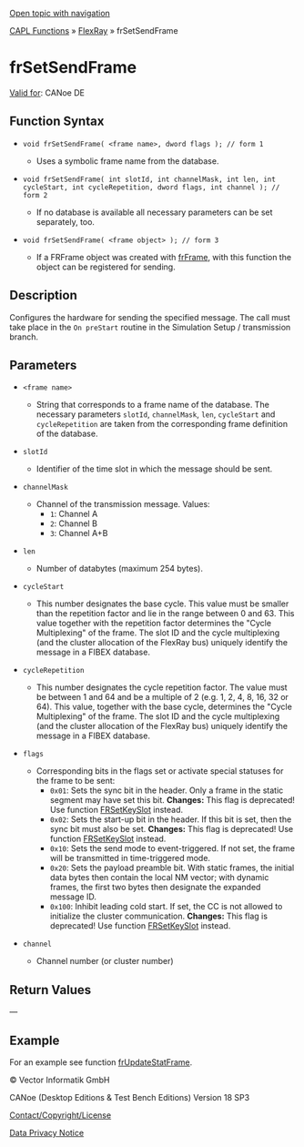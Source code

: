 [Open topic with navigation](../../../../../CANoeDEFamily.htm#Topics/CAPLFunctions/FlexRay/Functions/CAPLfunctionFrSetSendFrame.md)

[CAPL Functions](../../CAPLfunctions.md) » [FlexRay](../CAPLfunctionsFlexrayOverview.md) » frSetSendFrame

# frSetSendFrame

[Valid for](../../../Shared/FeatureAvailability.md): CANoe DE

## Function Syntax

- `void frSetSendFrame( <frame name>, dword flags ); // form 1`
  - Uses a symbolic frame name from the database.
  
- `void frSetSendFrame( int slotId, int channelMask, int len, int cycleStart, int cycleRepetition, dword flags, int channel ); // form 2`
  - If no database is available all necessary parameters can be set separately, too.
  
- `void frSetSendFrame( <frame object> ); // form 3`
  - If a FRFrame object was created with [frFrame](../Objects/CAPLfunctionFRFrame.md), with this function the object can be registered for sending.

## Description

Configures the hardware for sending the specified message. The call must take place in the `On preStart` routine in the Simulation Setup / transmission branch.

## Parameters

- `<frame name>`
  - String that corresponds to a frame name of the database. The necessary parameters `slotId`, `channelMask`, `len`, `cycleStart` and `cycleRepetition` are taken from the corresponding frame definition of the database.

- `slotId`
  - Identifier of the time slot in which the message should be sent.

- `channelMask`
  - Channel of the transmission message. Values:
    - `1`: Channel A
    - `2`: Channel B
    - `3`: Channel A+B

- `len`
  - Number of databytes (maximum 254 bytes).

- `cycleStart`
  - This number designates the base cycle. This value must be smaller than the repetition factor and lie in the range between 0 and 63. This value together with the repetition factor determines the "Cycle Multiplexing" of the frame. The slot ID and the cycle multiplexing (and the cluster allocation of the FlexRay bus) uniquely identify the message in a FIBEX database.

- `cycleRepetition`
  - This number designates the cycle repetition factor. The value must be between 1 and 64 and be a multiple of 2 (e.g. 1, 2, 4, 8, 16, 32 or 64). This value, together with the base cycle, determines the "Cycle Multiplexing" of the frame. The slot ID and the cycle multiplexing (and the cluster allocation of the FlexRay bus) uniquely identify the message in a FIBEX database.

- `flags`
  - Corresponding bits in the flags set or activate special statuses for the frame to be sent:
    - `0x01`: Sets the sync bit in the header. Only a frame in the static segment may have set this bit. **Changes:** This flag is deprecated! Use function [FRSetKeySlot](CAPLfunctionFrSetKeySlot.md) instead.
    - `0x02`: Sets the start-up bit in the header. If this bit is set, then the sync bit must also be set. **Changes:** This flag is deprecated! Use function [FRSetKeySlot](CAPLfunctionFrSetKeySlot.md) instead.
    - `0x10`: Sets the send mode to event-triggered. If not set, the frame will be transmitted in time-triggered mode.
    - `0x20`: Sets the payload preamble bit. With static frames, the initial data bytes then contain the local NM vector; with dynamic frames, the first two bytes then designate the expanded message ID.
    - `0x100`: Inhibit leading cold start. If set, the CC is not allowed to initialize the cluster communication. **Changes:** This flag is deprecated! Use function [FRSetKeySlot](CAPLfunctionFrSetKeySlot.md) instead.

- `channel`
  - Channel number (or cluster number)

## Return Values

—

## Example

For an example see function [frUpdateStatFrame](CAPLfunctionFRUpdateStatFrame.md).

© Vector Informatik GmbH

CANoe (Desktop Editions & Test Bench Editions) Version 18 SP3

[Contact/Copyright/License](../../../Shared/ContactCopyrightLicense.md)

[Data Privacy Notice](https://www.vector.com/int/en/company/get-info/privacy-policy/)
